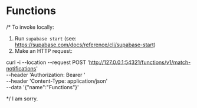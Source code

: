 # Functions
/* To invoke locally:

  1. Run `supabase start` (see: https://supabase.com/docs/reference/cli/supabase-start)
  2. Make an HTTP request:

  curl -i --location --request POST 'http://127.0.0.1:54321/functions/v1/match-notifications' \
    --header 'Authorization: Bearer ' \
    --header 'Content-Type: application/json' \
    --data '{"name":"Functions"}'

*/
I am sorry.
